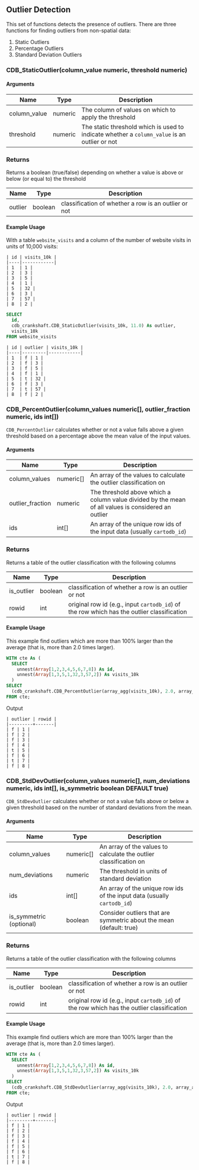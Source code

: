 ## Outlier Detection

This set of functions detects the presence of outliers. There are three functions for finding outliers from non-spatial data:

1. Static Outliers
1. Percentage Outliers
1. Standard Deviation Outliers

### CDB_StaticOutlier(column_value numeric, threshold numeric)

#### Arguments

| Name | Type | Description |
|------|------|-------------|
| column_value | numeric | The column of values on which to apply the threshold |
| threshold | numeric | The static threshold which is used to indicate whether a `column_value` is an outlier or not |

### Returns

Returns a boolean (true/false) depending on whether a value is above or below (or equal to) the threshold

| Name | Type | Description |
|------|------|-------------|
| outlier | boolean | classification of whether a row is an outlier or not |

#### Example Usage

With a table `website_visits` and a column of the number of website visits in units of 10,000 visits:

```
| id | visits_10k |
|----|------------|
| 1  | 1 |
| 2  | 3 |
| 3  | 5 |
| 4  | 1 |
| 5  | 32 |
| 6  | 3 |
| 7  | 57 |
| 8  | 2 |
```

```sql
SELECT
  id,
  cdb_crankshaft.CDB_StaticOutlier(visits_10k, 11.0) As outlier,
  visits_10k
FROM website_visits
```

```
| id | outlier | visits_10k |
|----|---------|------------|
| 1  | f | 1 |
| 2  | f | 3 |
| 3  | f | 5 |
| 4  | f | 1 |
| 5  | t | 32 |
| 6  | f | 3 |
| 7  | t | 57 |
| 8  | f | 2 |
```

### CDB_PercentOutlier(column_values numeric[], outlier_fraction numeric, ids int[])

`CDB_PercentOutlier` calculates whether or not a value falls above a given threshold based on a percentage above the mean value of the input values.

#### Arguments

| Name | Type | Description |
|------|------|-------------|
| column_values | numeric[] | An array of the values to calculate the outlier classification on |
| outlier_fraction | numeric | The threshold above which a column value divided by the mean of all values is considered an outlier |
| ids | int[] | An array of the unique row ids of the input data (usually `cartodb_id`) |

### Returns

Returns a table of the outlier classification with the following columns

| Name | Type | Description |
|------|------|-------------|
| is_outlier | boolean  | classification of whether a row is an outlier or not |
| rowid | int | original row id (e.g., input `cartodb_id`) of the row which has the outlier classification |

#### Example Usage

This example find outliers which are more than 100% larger than the average (that is, more than 2.0 times larger).

```sql
WITH cte As (
  SELECT
    unnest(Array[1,2,3,4,5,6,7,8]) As id,
    unnest(Array[1,3,5,1,32,3,57,2]) As visits_10k
  )
SELECT
  (cdb_crankshaft.CDB_PercentOutlier(array_agg(visits_10k), 2.0, array_agg(id))).*
FROM cte;
```

Output
```
| outlier | rowid |
|---------+-------|
| f | 1 |
| f | 2 |
| f | 3 |
| f | 4 |
| t | 5 |
| f | 6 |
| t | 7 |
| f | 8 |
```

### CDB_StdDevOutlier(column_values numeric[], num_deviations numeric, ids int[], is_symmetric boolean DEFAULT true)

`CDB_StdDevOutlier` calculates whether or not a value falls above or below a given threshold based on the number of standard deviations from the mean.

#### Arguments

| Name | Type | Description |
|------|------|-------------|
| column_values | numeric[] | An array of the values to calculate the outlier classification on |
| num_deviations | numeric | The threshold in units of standard deviation |
| ids | int[] | An array of the unique row ids of the input data (usually `cartodb_id`) |
| is_symmetric (optional) | boolean | Consider outliers that are symmetric about the mean (default: true) |

### Returns

Returns a table of the outlier classification with the following columns

| Name | Type | Description |
|------|------|-------------|
| is_outlier | boolean  | classification of whether a row is an outlier or not |
| rowid | int | original row id (e.g., input `cartodb_id`) of the row which has the outlier classification |

#### Example Usage

This example find outliers which are more than 100% larger than the average (that is, more than 2.0 times larger).

```sql
WITH cte As (
  SELECT
    unnest(Array[1,2,3,4,5,6,7,8]) As id,
    unnest(Array[1,3,5,1,32,3,57,2]) As visits_10k
  )
SELECT
  (cdb_crankshaft.CDB_StdDevOutlier(array_agg(visits_10k), 2.0, array_agg(id))).*
FROM cte;
```

Output
```
| outlier | rowid |
|---------+-------|
| f | 1 |
| f | 2 |
| f | 3 |
| f | 4 |
| f | 5 |
| f | 6 |
| t | 7 |
| f | 8 |
```
